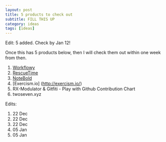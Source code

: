 ```yaml
---
layout: post
title: 5 products to check out
subtitle: FILL THIS UP
category: ideas
tags: [ideas]
---
```


Edit:
5 added. Check by Jan 12!

Once this has 5 products below, then I will check them out within one week from then.

1. [Workflowy](https://workflowy.com/) 
2. [RescueTime](https://www.rescuetime.com/)
3. [NoteBold](http://notebold.com/)
4. [Exercism.io] (http://exercism.io/)
5. RX-Modulator & Gitfiti - Play with Github Contribution Chart 
6. twoseven.xyz



Edits:  
1. 22 Dec
2. 22 Dec
3. 22 Dec
4. 05 Jan
5. 05 Jan
